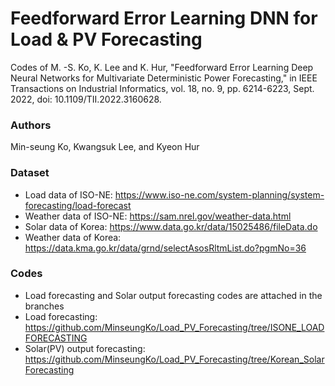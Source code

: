 # Feedforward Error Learning DNN for Load & PV Forecasting
Codes of M. -S. Ko, K. Lee and K. Hur, "Feedforward Error Learning Deep Neural Networks for Multivariate Deterministic Power Forecasting," in IEEE Transactions on Industrial Informatics, vol. 18, no. 9, pp. 6214-6223, Sept. 2022, doi: 10.1109/TII.2022.3160628.

### Authors
Min-seung Ko, Kwangsuk Lee, and Kyeon Hur

### Dataset
* Load data of ISO-NE: https://www.iso-ne.com/system-planning/system-forecasting/load-forecast
* Weather data of ISO-NE: https://sam.nrel.gov/weather-data.html
* Solar data of Korea: https://www.data.go.kr/data/15025486/fileData.do
* Weather data of Korea: https://data.kma.go.kr/data/grnd/selectAsosRltmList.do?pgmNo=36 

### Codes
- Load forecasting and Solar output forecasting codes are attached in the branches
- Load forecasting: https://github.com/MinseungKo/Load_PV_Forecasting/tree/ISONE_LOADFORECASTING
- Solar(PV) output forecasting: https://github.com/MinseungKo/Load_PV_Forecasting/tree/Korean_SolarForecasting
